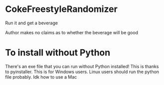 # CokeFreestyleRandomizer
Run it and get a beverage

Author makes no claims as to whether the beverage will be good

# To install without Python
There's an exe file that you can run without Python installed! This is thanks to pyinstaller. This is for Windows users. Linux users should run the python file probably. Idk how to use a Mac